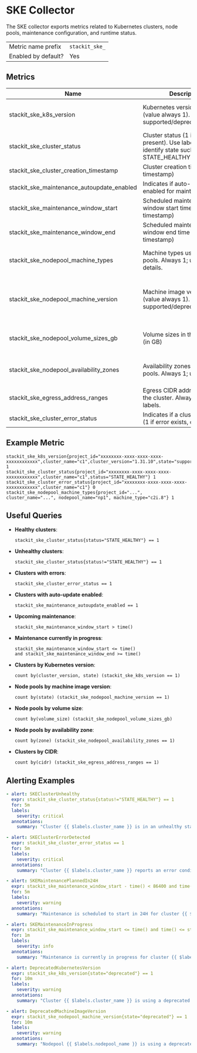 # SKE Collector

The SKE collector exports metrics related to Kubernetes clusters, node pools, maintenance configuration, and runtime status.

|                     |                |
|---------------------|----------------|
| Metric name prefix  | `stackit_ske_` |
| Enabled by default? | Yes            |

## Metrics

| Name                                       | Description                                                                                          | Type  | Labels                                                              |
|--------------------------------------------|------------------------------------------------------------------------------------------------------|-------|---------------------------------------------------------------------|
| stackit_ske_k8s_version                    | Kubernetes version in use (value always 1). `state` = supported/deprecated/preview                   | Gauge | project_id, cluster_name, cluster_version, state                    |
| stackit_ske_cluster_status                 | Cluster status (1 if status is present). Use label 'status' to identify state such as STATE_HEALTHY. | Gauge | project_id, cluster_name, status                                    |
| stackit_ske_cluster_creation_timestamp     | Cluster creation time (Unix timestamp)                                                               | Gauge | project_id, cluster_name                                            |
| stackit_ske_maintenance_autoupdate_enabled | Indicates if auto-update is enabled for maintenance                                                  | Gauge | project_id, cluster_name                                            |
| stackit_ske_maintenance_window_start       | Scheduled maintenance window start time (Unix timestamp)                                             | Gauge | project_id, cluster_name                                            |
| stackit_ske_maintenance_window_end         | Scheduled maintenance window end time (Unix timestamp)                                               | Gauge | project_id, cluster_name                                            |
| stackit_ske_nodepool_machine_types         | Machine types used in node pools. Always 1; use labels for details.                                  | Gauge | project_id, cluster_name, nodepool_name, machine_type               |
| stackit_ske_nodepool_machine_version       | Machine image version in use (value always 1). `state` = supported/deprecated/preview                | Gauge | project_id, cluster_name, nodepool_name, os_name, os_version, state |
| stackit_ske_nodepool_volume_sizes_gb       | Volume sizes in the node pools (in GB)                                                               | Gauge | project_id, cluster_name, nodepool_name, volume_size                |
| stackit_ske_nodepool_availability_zones    | Availability zones for node pools. Always 1; use labels.                                             | Gauge | project_id, cluster_name, nodepool_name, zone                       |
| stackit_ske_egress_address_ranges          | Egress CIDR address ranges of the cluster. Always 1; use labels.                                     | Gauge | project_id, cluster_name, cidr                                      |
| stackit_ske_cluster_error_status           | Indicates if a cluster has errors (1 if error exists, otherwise 0)                                   | Gauge | project_id, cluster_name                                            |

## Example Metric

```
stackit_ske_k8s_version{project_id="xxxxxxxx-xxxx-xxxx-xxxx-xxxxxxxxxxxx",cluster_name="c1",cluster_version="1.31.10",state="supported"} 1
stackit_ske_cluster_status{project_id="xxxxxxxx-xxxx-xxxx-xxxx-xxxxxxxxxxxx",cluster_name="c1",status="STATE_HEALTHY"} 1
stackit_ske_cluster_error_status{project_id="xxxxxxxx-xxxx-xxxx-xxxx-xxxxxxxxxxxx",cluster_name="c1"} 0
stackit_ske_nodepool_machine_types{project_id="...", cluster_name="...", nodepool_name="np1", machine_type="c2i.8"} 1
```

## Useful Queries

- **Healthy clusters**:
  ```promql
  stackit_ske_cluster_status{status="STATE_HEALTHY"} == 1
  ```

- **Unhealthy clusters**:
  ```promql
  stackit_ske_cluster_status{status!="STATE_HEALTHY"} == 1
  ```

- **Clusters with errors**:
  ```promql
  stackit_ske_cluster_error_status == 1
  ```

- **Clusters with auto-update enabled**:
  ```promql
  stackit_ske_maintenance_autoupdate_enabled == 1
  ```

- **Upcoming maintenance**:
  ```promql
  stackit_ske_maintenance_window_start > time()
  ```

- **Maintenance currently in progress**:
  ```promql
  stackit_ske_maintenance_window_start <= time()
  and stackit_ske_maintenance_window_end >= time()
  ```

- **Clusters by Kubernetes version**:
  ```promql
  count by(cluster_version, state) (stackit_ske_k8s_version == 1)
  ```

- **Node pools by machine image version**:
  ```promql
  count by(state) (stackit_ske_nodepool_machine_version == 1)
  ```

- **Node pools by volume size**:
  ```promql
  count by(volume_size) (stackit_ske_nodepool_volume_sizes_gb)
  ```

- **Node pools by availability zone**:
  ```promql
  count by(zone) (stackit_ske_nodepool_availability_zones == 1)
  ```

- **Clusters by CIDR**:
  ```promql
  count by(cidr) (stackit_ske_egress_address_ranges == 1)
  ```

## Alerting Examples

```yaml
- alert: SKEClusterUnhealthy
  expr: stackit_ske_cluster_status{status!="STATE_HEALTHY"} == 1
  for: 5m
  labels:
    severity: critical
  annotations:
    summary: "Cluster {{ $labels.cluster_name }} is in an unhealthy state: {{ $labels.status }}."
```

```yaml
- alert: SKEClusterErrorDetected
  expr: stackit_ske_cluster_error_status == 1
  for: 5m
  labels:
    severity: critical
  annotations:
    summary: "Cluster {{ $labels.cluster_name }} reports an error condition."
```

```yaml
- alert: SKEMaintenancePlannedIn24H
  expr: stackit_ske_maintenance_window_start - time() < 86400 and time() < stackit_ske_maintenance_window_start
  for: 5m
  labels:
    severity: warning
  annotations:
    summary: "Maintenance is scheduled to start in 24H for cluster {{ $labels.cluster_name }}."
```

```yaml
- alert: SKEMaintenanceInProgress
  expr: stackit_ske_maintenance_window_start <= time() and time() <= stackit_ske_maintenance_window_end
  for: 1m
  labels:
    severity: info
  annotations:
    summary: "Maintenance is currently in progress for cluster {{ $labels.cluster_name }}."
```

```yaml
- alert: DeprecatedKubernetesVersion
  expr: stackit_ske_k8s_version{state="deprecated"} == 1
  for: 10m
  labels:
    severity: warning
  annotations:
    summary: "Cluster {{ $labels.cluster_name }} is using a deprecated Kubernetes version: {{ $labels.cluster_version }}."
```

```yaml
- alert: DeprecatedMachineImageVersion
  expr: stackit_ske_nodepool_machine_version{state="deprecated"} == 1
  for: 10m
  labels:
    severity: warning
  annotations:
    summary: "Nodepool {{ $labels.nodepool_name }} is using a deprecated machine image."
```